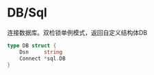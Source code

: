 # DB/Sql

连接数据库。双检锁单例模式，返回自定义结构体DB

```go
type DB struct {
    Dsn     string
    Connect *sql.DB
}
```